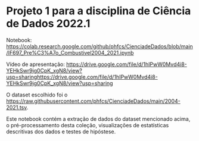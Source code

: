 # Projeto 1 para a disciplina de Ciência de Dados 2022.1

Notebook: https://colab.research.google.com/github/phfcs/CienciadeDados/blob/main/IF697_Pre%C3%A7o_Combustivel2004_2021.ipynb


Vídeo de apresentação: https://drive.google.com/file/d/1hIPwW0Mvd4i8-YEHkSwr9jg0CpK_xgN8/view?usp=sharinghttps://drive.google.com/file/d/1hIPwW0Mvd4i8-YEHkSwr9jg0CpK_xgN8/view?usp=sharing

O dataset escolhido foi o https://raw.githubusercontent.com/phfcs/CienciadeDados/main/2004-2021.tsv. 

Este notebook contém a extração de dados do dataset mencionado acima, o pré-processamento desta coleção, visualizações de estatísticas descritivas dos dados e testes de hipóstese.
